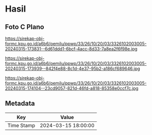 # Hasil

## Foto C Plano

https://sirekap-obj-formc.kpu.go.id/a6b6/pemilu/ppwp/33/26/10/20/03/3326102003005-20240315-173831--6d61ddd1-6bcf-4acc-8d33-7a8ea2f6f98e.jpg

https://sirekap-obj-formc.kpu.go.id/a6b6/pemilu/ppwp/33/26/10/20/03/3326102003005-20240315-173939--842f4e88-8c1d-4e37-95b2-a186cf689646.jpg

https://sirekap-obj-formc.kpu.go.id/a6b6/pemilu/ppwp/33/26/10/20/03/3326102003005-20240315-174104--23cd9057-821d-46fd-a818-85358e0ccf7c.jpg


## Metadata

| Key        | Value               |
| ---------- | ------------------- |
| Time Stamp | 2024-03-15 18:00:00 |




